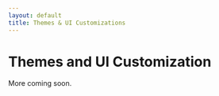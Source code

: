 ```yaml
---
layout: default
title: Themes & UI Customizations
---
```


# Themes and UI Customization

More coming soon.